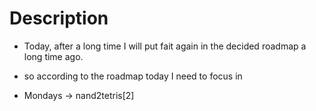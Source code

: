 # Description

- Today, after a long time I will put fait again 
  in the decided roadmap a long time ago.

- so according to the roadmap today I need to focus in 

- Mondays ->  nand2tetris[2]
